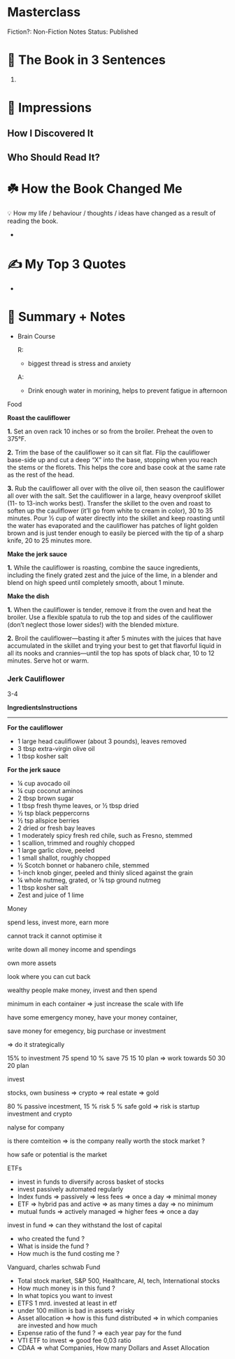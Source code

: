 # Masterclass

Fiction?: Non-Fiction
Notes Status: Published

# 🚀 The Book in 3 Sentences

1. 

# 🎨 Impressions

## How I Discovered It

## Who Should Read It?

# ☘️ How the Book Changed Me

<aside>
💡 How my life / behaviour / thoughts / ideas have changed as a result of reading the book.

</aside>

- 

# ✍️ My Top 3 Quotes

- 

# 📒 Summary + Notes

- Brain Course
    
    R:
    
    - biggest thread is stress and anxiety
    
    A:
    
    - Drink enough water in morining, helps to prevent fatigue in afternoon

Food

**Roast the cauliflower**

**1.** Set an oven rack 10 inches or so from the broiler. Preheat the oven to 375°F.

**2.** Trim the base of the cauliflower so it can sit flat. Flip the cauliflower base-side up and cut a deep “X” into the base, stopping when you reach the stems or the florets. This helps the core and base cook at the same rate as the rest of the head.

**3.** Rub the cauliflower all over with the olive oil, then season the cauliflower all over with the salt. Set the cauliflower in a large, heavy ovenproof skillet (11- to 13-inch works best). Transfer the skillet to the oven and roast to soften up the cauliflower (it’ll go from white to cream in color), 30 to 35 minutes. Pour ½ cup of water directly into the skillet and keep roasting until the water has evaporated and the cauliflower has patches of light golden brown and is just tender enough to easily be pierced with the tip of a sharp knife, 20 to 25 minutes more.

**Make the jerk sauce**

**1.** While the cauliflower is roasting, combine the sauce ingredients, including the finely grated zest and the juice of the lime, in a blender and blend on high speed until completely smooth, about 1 minute.

**Make the dish**

**1.** When the cauliflower is tender, remove it from the oven and heat the broiler. Use a flexible spatula to rub the top and sides of the cauliflower (don’t neglect those lower sides!) with the blended mixture.

**2.** Broil the cauliflower—basting it after 5 minutes with the juices that have accumulated in the skillet and trying your best to get that flavorful liquid in all its nooks and crannies—until the top has spots of black char, 10 to 12 minutes. Serve hot or warm.

### **Jerk Cauliflower**

3-4

**IngredientsInstructions**

---

**For the cauliflower**

- 1 large head cauliflower (about 3 pounds), leaves removed
- 3 tbsp extra-virgin olive oil
- 1 tbsp kosher salt

**For the jerk sauce**

- ¼ cup avocado oil
- ¼ cup coconut aminos
- 2 tbsp brown sugar
- 1 tbsp fresh thyme leaves, or ½ tbsp dried
- ½ tsp black peppercorns
- ½ tsp allspice berries
- 2 dried or fresh bay leaves
- 1 moderately spicy fresh red chile, such as Fresno, stemmed
- 1 scallion, trimmed and roughly chopped
- 1 large garlic clove, peeled
- 1 small shallot, roughly chopped
- ½ Scotch bonnet or habanero chile, stemmed
- 1-inch knob ginger, peeled and thinly sliced against the grain
- ¼ whole nutmeg, grated, or ⅛ tsp ground nutmeg
- 1 tbsp kosher salt
- Zest and juice of 1 lime

Money

spend less, invest more, earn more 

cannot track it cannot optimise it 

write down all money income and spendings

own more assets 

look where you can cut back 

wealthy people make money, invest and then spend 

minimum in each container ⇒ just increase the scale with life 

have some emergency money, have your money container, 

save money for emegency, big purchase or investment

⇒ do it strategically 

15% to investment 75 spend 10 % save 75 15 10 plan  ⇒ work towards 50 30 20 plan

invest

stocks, own business ⇒ crypto ⇒ real estate ⇒ gold 

80 % passive incestment, 15 % risk 5 % safe gold  ⇒ risk is startup investment and crypto 

nalyse for company

is there comteition ⇒  is the company really worth the stock market ? 

how safe or potential is the market 

ETFs

- invest in funds to diversify across basket of stocks
- invest passively automated regularly
- Index funds ⇒ passively ⇒ less fees ⇒ once a day ⇒ minimal money
- ETF ⇒ hybrid pas and active ⇒ as many times a day ⇒ no minimum
- mutual funds ⇒ actively managed ⇒ higher fees ⇒ once a day

invest in fund ⇒ can they withstand the lost of capital 

- who created the fund ?
- What is inside the fund ?
- How much is the fund costing me ?

Vanguard, charles schwab Fund 

- Total stock market, S&P 500, Healthcare, AI, tech, International stocks
- How much money is in this fund ?
- In what topics you want to invest
- ETFS 1 mrd. invested at least in etf
- under 100 million is bad in assets ⇒risky
- Asset allocation ⇒ how is this fund distributed ⇒ in which companies are invested and how much
- Expense ratio of the fund ? ⇒ each year pay for the fund
- VTI ETF to invest  ⇒ good fee 0,03 ratio
- CDAA ⇒ what Companies, How many Dollars and Asset Allocation